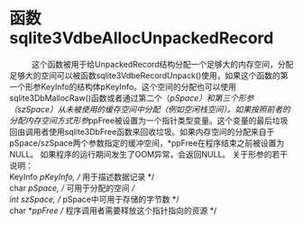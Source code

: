 # 函数sqlite3VdbeAllocUnpackedRecord
&nbsp;&nbsp;&nbsp;&nbsp;&nbsp;&nbsp;
&nbsp;&nbsp;&nbsp;这个函数被用于给UnpackedRecord结构分配一个足够大的内存空间，分配足够大的空间可以被函数sqlite3VdbeRecordUnpack()使用，如果这个函数的第一个形参KeyInfo的结构体pKeyInfo。这个空间的分配也可以使用sqlite3DbMallocRaw()函数或者通过第二个（*pSpace）和第三个形参（szSpace）从未被使用的缓存空间中分配（例如空闲栈空间）。如果按照前者的分配内存空间方式形参*ppFree被设置为一个指针类型变量。这个变量的最后垃圾回由调用者使用sqlite3DbFree函数来回收垃圾。如果内存空间的分配来自于pSpace/szSpace两个参数指定的缓冲空间，*ppFree在程序结束之前被设置为NULL。
如果程序的运行期间发生了OOM异常，会返回NULL。
    关于形参的若干说明：<br>
    KeyInfo *pKeyInfo,              /* 用于描述数据记录 */<br>
    char *pSpace,                   /* 可用于分配的空间 */<br>
    int szSpace,                    /* pSpace中可用于存储的字节数 */<br>
char **ppFree                   /* 程序调用者需要释放这个指针指向的资源 */<br>

